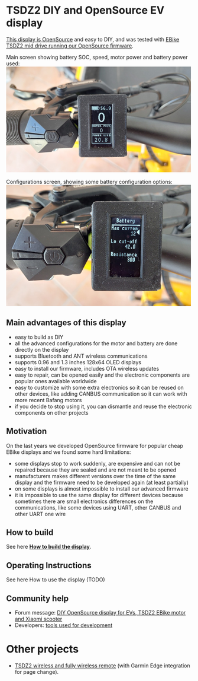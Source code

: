 # TSDZ2 DIY and OpenSource EV display

[This display is OpenSource](https://github.com/OpenSourceEBike/ev_display_bluetooth_ant) and easy to DIY, and was tested with [EBike TSDZ2 mid drive running our OpenSource firmware](https://github.com/OpenSourceEBike/TSDZ2_wiki/wiki).<br>

Main screen showing battery SOC, speed, motor power and battery power used:<br>
![](display-1-small.jpg)

Configurations screen, showing some battery configuration options:<br>
![](display-2-small.jpg)


## Main advantages of this display

* easy to build as DIY
* all the advanced configurations for the motor and battery are done directly on the display
* supports Bluetooth and ANT wireless communications
* supports 0.96 and 1.3 inches 128x64 OLED displays
* easy to install our firmware, includes OTA wireless updates
* easy to repair, can be opened easily and the electronic components are popular ones available worldwide
* easy to customize with some extra electronics so it can be reused on other devices, like adding CANBUS communication so it can work with more recent Bafang motors
* if you decide to stop using it, you can dismantle and reuse the electronic components on other projects

## Motivation

On the last years we developed OpenSource firmware for popular cheap EBike displays and we found some hard limitations:
* some displays stop to work suddenly, are expensive and can not be repaired because they are sealed and are not meant to be opened
* manufacturers makes different versions over the time of the same display and the firmware need to be developed again (at least partially)
* on some displays is almost impossible to install our advanced firmware
* it is impossible to use the same display for different devices because sometimes there are small electronics differences on the communications, like some devices using UART, other CANBUS and other UART one wire

## How to build

See here **[How to build the display](build_display.md)**.

## Operating Instructions

See here How to use the display (TODO)

## Community help

* Forum message: [DIY OpenSource display for EVs, TSDZ2 EBike motor and Xiaomi scooter](https://endless-sphere.com/forums/viewtopic.php?f=7&t=113971)
* Developers: [tools used for development](development/README.md)

# Other projects

* [TSDZ2 wireless and fully wireless remote](tsdz2_wireless/index.md) (with Garmin Edge integration for page change).
